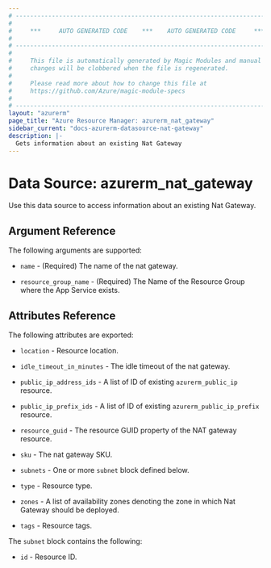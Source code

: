 ```yaml
---
# ----------------------------------------------------------------------------
#
#     ***     AUTO GENERATED CODE    ***    AUTO GENERATED CODE     ***
#
# ----------------------------------------------------------------------------
#
#     This file is automatically generated by Magic Modules and manual
#     changes will be clobbered when the file is regenerated.
#
#     Please read more about how to change this file at
#     https://github.com/Azure/magic-module-specs
#
# ----------------------------------------------------------------------------
layout: "azurerm"
page_title: "Azure Resource Manager: azurerm_nat_gateway"
sidebar_current: "docs-azurerm-datasource-nat-gateway"
description: |-
  Gets information about an existing Nat Gateway
---
```


# Data Source: azurerm_nat_gateway

Use this data source to access information about an existing Nat Gateway.



## Argument Reference

The following arguments are supported:

* `name` - (Required) The name of the nat gateway.

* `resource_group_name` - (Required) The Name of the Resource Group where the App Service exists.


## Attributes Reference

The following attributes are exported:

* `location` - Resource location.

* `idle_timeout_in_minutes` - The idle timeout of the nat gateway.

* `public_ip_address_ids` - A list of ID of existing `azurerm_public_ip` resource.

* `public_ip_prefix_ids` - A list of ID of existing `azurerm_public_ip_prefix` resource.

* `resource_guid` - The resource GUID property of the NAT gateway resource.

* `sku` - The nat gateway SKU.

* `subnets` - One or more `subnet` block defined below.

* `type` - Resource type.

* `zones` - A list of availability zones denoting the zone in which Nat Gateway should be deployed.

* `tags` - Resource tags.

The `subnet` block contains the following:

* `id` - Resource ID.
